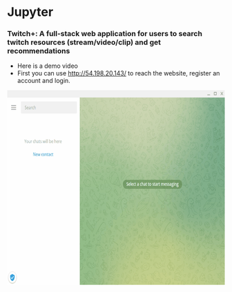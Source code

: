 # Jupyter
### Twitch+: A full-stack web application for users to search twitch resources (stream/video/clip) and get recommendations

* Here is a demo video
* First you can use http://54.198.20.143/ to reach the website, register an account and login.
<img src="https://github.com/Larry-Wendy/Financial_chatbot/blob/main/Gif/1-searchbot.gif" width="700" height="450"/>
